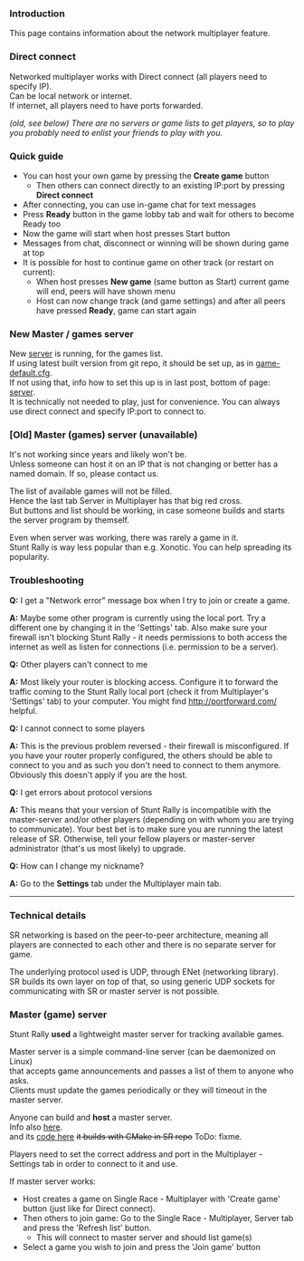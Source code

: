 ### Introduction

This page contains information about the network multiplayer feature.


### Direct connect

Networked multiplayer works with Direct connect (all players need to specify IP).  
Can be local network or internet.  
If internet, all players need to have ports forwarded.  

_(old, see below) There are no servers or game lists to get players, so to play  
you probably need to enlist your friends to play with you._  


### Quick guide

  - You can host your own game by pressing the **Create game** button
    - Then others can connect directly to an existing IP:port by pressing **Direct connect**
  - After connecting, you can use in-game chat for text messages
  - Press **Ready** button in the game lobby tab and wait for others to become Ready too
  - Now the game will start when host presses Start button
  - Messages from chat, disconnect or winning will be shown during game at top
  - It is possible for host to continue game on other track (or restart on current):
    - When host presses **New game** (same button as Start) current game will end, peers will have shown menu
    - Host can now change track (and game settings) and after all peers have pressed **Ready**, game can start again


### New Master / games server

New [server](server.md) is running, for the games list.  
If using latest built version from git repo, it should be set up, as in [game-default.cfg](../config/game-default.cfg#L244).  
If not using that, info how to set this up is in last post, bottom of page: [server](server.md).  
It is technically not needed to play, just for convenience. You can always use direct connect and specify IP:port to connect to.

 
### [Old] Master (games) server (unavailable)

It's not working since years and likely won't be.  
Unless someone can host it on an IP that is not changing or better has a named domain. If so, please contact us.  

The list of available games will not be filled.  
Hence the last tab Server in Multiplayer has that big red cross.  
But buttons and list should be working, in case someone builds and starts the server program by themself.

Even when server was working, there was rarely a game in it.  
Stunt Rally is way less popular than e.g. Xonotic. You can help spreading its popularity.

   
### Troubleshooting

**Q:** I get a "Network error" message box when I try to join or create a game.

**A:** Maybe some other program is currently using the local port. Try a different one by changing it in the 'Settings' tab. Also make sure your firewall isn't blocking Stunt Rally - it needs permissions to both access the internet as well as listen for connections (i.e. permission to be a server).

   
**Q:** Other players can't connect to me

**A:** Most likely your router is blocking access. Configure it to forward the traffic coming to the Stunt Rally local port (check it from Multiplayer's 'Settings' tab) to your computer. You might find http://portforward.com/ helpful.

   
**Q:** I cannot connect to some players

**A:** This is the previous problem reversed - their firewall is misconfigured. If you have your router properly configured, the others should be able to connect to you and as such you don't need to connect to them anymore. Obviously this doesn't apply if you are the host.

   
**Q:** I get errors about protocol versions

**A:** This means that your version of Stunt Rally is incompatible with the master-server and/or other players (depending on with whom you are trying to communicate). Your best bet is to make sure you are running the latest release of SR. Otherwise, tell your fellow players or master-server administrator (that's us most likely) to upgrade.

   
**Q:** How can I change my nickname?

**A:** Go to the **Settings** tab under the Multiplayer main tab.

----

### Technical details

SR networking is based on the peer-to-peer architecture, meaning all players are connected to each other and there is no separate server for game.

The underlying protocol used is UDP, through ENet (networking library).  
SR builds its own layer on top of that, so using generic UDP sockets for communicating with SR or master server is not possible.

### Master (game) server

Stunt Rally **used** a lightweight master server for tracking available games.

Master server is a simple command-line server (can be daemonized on Linux)  
that accepts game announcements and passes a list of them to anyone who asks.  
Clients must update the games periodically or they will timeout in the master server.

Anyone can build and **host** a master server.  
Info also [here](../src/network/DesignDoc.txt).  
and its [code here](../src/network/master-server/main.cpp)
<del>it builds with CMake in SR repo</del> ToDo: fixme.

Players need to set the correct address and port in the Multiplayer - Settings tab in order to connect to it and use.

If master server works:
  - Host creates a game on Single Race - Multiplayer with 'Create game' button (just like for Direct connect).
  - Then others to join game: Go to the Single Race - Multiplayer, Server tab and press the 'Refresh list' button.
    - This will connect to master server and should list game(s)
  - Select a game you wish to join and press the 'Join game' button
